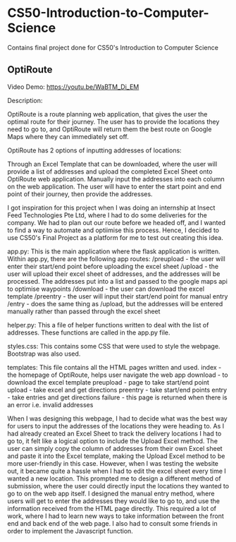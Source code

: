 # CS50-Introduction-to-Computer-Science
Contains final project done for CS50's Introduction to Computer Science


## OptiRoute

Video Demo: https://youtu.be/WaBTM_Di_EM

Description:

OptiRoute is a route planning web application, that gives the user the optimal route for their journey. The user has to provide the locations they need to go to, and OptiRoute will return them the best route on Google Maps where they can immediately set off.

OptiRoute has 2 options of inputting addresses of locations:

Through an Excel Template that can be downloaded, where the user will provide a list of addresses and upload the completed Excel Sheet onto OptiRoute web application.
Manually input the addresses into each column on the web application.
The user will have to enter the start point and end point of their journey, then provide the addresses.

I got inspiration for this project when I was doing an internship at Insect Feed Technologies Pte Ltd, where I had to do some deliveries for the company. We had to plan out our route before we headed off, and I wanted to find a way to automate and optiimise this process. Hence, I decided to use CS50's Final Project as a platform for me to test out creating this idea.

app.py: This is the main application where the flask application is written. Within app.py, there are the following app routes: /preupload - the user will enter their start/end point before uploading the excel sheet /upload - the user will upload their excel sheet of addresses, and the addresses will be processed. The addresses put into a list and passed to the google maps api to optimise waypoints /download - the user can download the excel template /preentry - the user will input their start/end point for manual entry /entry - does the same thing as /upload, but the addresses will be entered manually rather than passed through the excel sheet

helper.py: This a file of helper functions written to deal with the list of addresses. These functions are called in the app.py file.

styles.css: This contains some CSS that were used to style the webpage. Bootstrap was also used.

templates: This file contains all the HTML pages written and used. index - the homepage of OptiRoute, helps user navigate the web app download - to download the excel template preupload - page to take start/end point upload - take excel and get directions preentry - take start/end points entry - take entries and get directions failure - this page is returned when there is an error i.e. invalid addresses

When I was designing this webpage, I had to decide what was the best way for users to input the addresses of the locations they were heading to. As I had already created an Excel Sheet to track the delivery locations I had to go to, it felt like a logical option to include the Upload Excel method. The user can simply copy the column of addresses from their own Excel sheet and paste it into the Excel template, making the Upload Excel method to be more user-friendly in this case. However, when I was testing the website out, it became quite a hassle when I had to edit the excel sheet every time I wanted a new location. This prompted me to design a different method of submission, where the user could directly input the locations they wanted to go to on the web app itself. I designed the manual entry method, where users will get to enter the addresses they would like to go to, and use the information received from the HTML page directly. This required a lot of work, where I had to learn new ways to take information between the front end and back end of the web page. I also had to consult some friends in order to implement the Javascript function.
